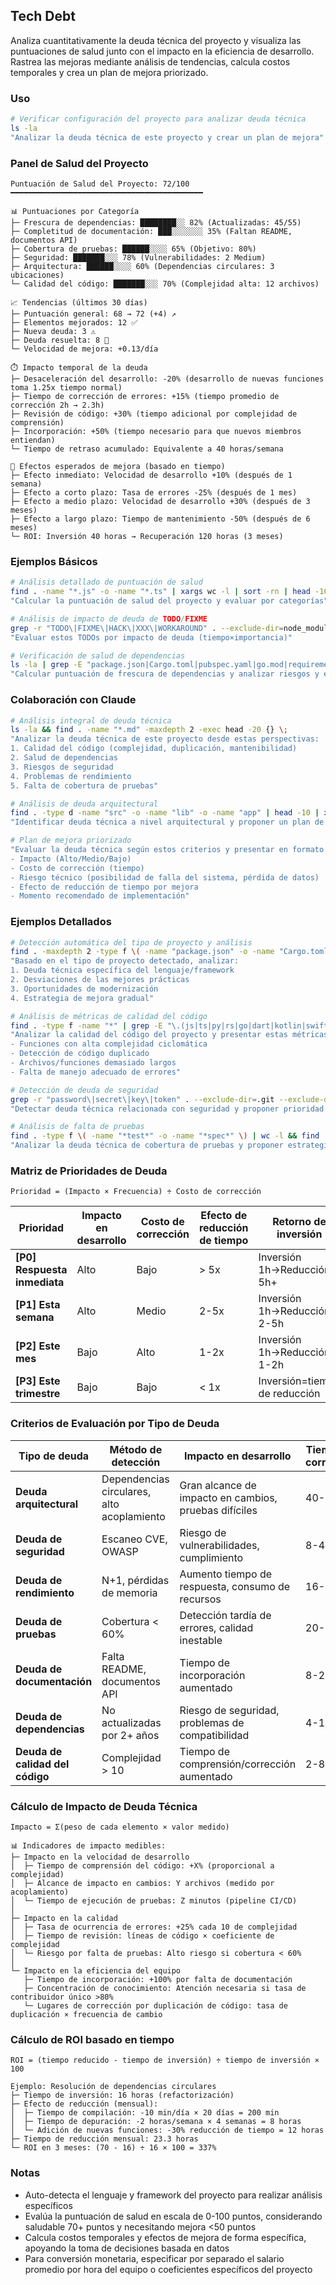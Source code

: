 ## Tech Debt

Analiza cuantitativamente la deuda técnica del proyecto y visualiza las puntuaciones de salud junto con el impacto en la eficiencia de desarrollo. Rastrea las mejoras mediante análisis de tendencias, calcula costos temporales y crea un plan de mejora priorizado.

### Uso

```bash
# Verificar configuración del proyecto para analizar deuda técnica
ls -la
"Analizar la deuda técnica de este proyecto y crear un plan de mejora"
```

### Panel de Salud del Proyecto

```text
Puntuación de Salud del Proyecto: 72/100
━━━━━━━━━━━━━━━━━━━━━━━━━━━━━━━━━━━━━━━━━━━

📊 Puntuaciones por Categoría
├─ Frescura de dependencias: ████████░░ 82% (Actualizadas: 45/55)
├─ Completitud de documentación: ███░░░░░░░ 35% (Faltan README, documentos API)
├─ Cobertura de pruebas: ██████░░░░ 65% (Objetivo: 80%)
├─ Seguridad: ███████░░░ 78% (Vulnerabilidades: 2 Medium)
├─ Arquitectura: ██████░░░░ 60% (Dependencias circulares: 3 ubicaciones)
└─ Calidad del código: ███████░░░ 70% (Complejidad alta: 12 archivos)

📈 Tendencias (últimos 30 días)
├─ Puntuación general: 68 → 72 (+4) ↗️
├─ Elementos mejorados: 12 ✅
├─ Nueva deuda: 3 ⚠️
├─ Deuda resuelta: 8 🎉
└─ Velocidad de mejora: +0.13/día

⏱️ Impacto temporal de la deuda
├─ Desaceleración del desarrollo: -20% (desarrollo de nuevas funciones toma 1.25x tiempo normal)
├─ Tiempo de corrección de errores: +15% (tiempo promedio de corrección 2h → 2.3h)
├─ Revisión de código: +30% (tiempo adicional por complejidad de comprensión)
├─ Incorporación: +50% (tiempo necesario para que nuevos miembros entiendan)
└─ Tiempo de retraso acumulado: Equivalente a 40 horas/semana

🎯 Efectos esperados de mejora (basado en tiempo)
├─ Efecto inmediato: Velocidad de desarrollo +10% (después de 1 semana)
├─ Efecto a corto plazo: Tasa de errores -25% (después de 1 mes)
├─ Efecto a medio plazo: Velocidad de desarrollo +30% (después de 3 meses)
├─ Efecto a largo plazo: Tiempo de mantenimiento -50% (después de 6 meses)
└─ ROI: Inversión 40 horas → Recuperación 120 horas (3 meses)
```

### Ejemplos Básicos

```bash
# Análisis detallado de puntuación de salud
find . -name "*.js" -o -name "*.ts" | xargs wc -l | sort -rn | head -10
"Calcular la puntuación de salud del proyecto y evaluar por categorías"

# Análisis de impacto de deuda de TODO/FIXME
grep -r "TODO\|FIXME\|HACK\|XXX\|WORKAROUND" . --exclude-dir=node_modules --exclude-dir=.git
"Evaluar estos TODOs por impacto de deuda (tiempo×importancia)"

# Verificación de salud de dependencias
ls -la | grep -E "package.json|Cargo.toml|pubspec.yaml|go.mod|requirements.txt"
"Calcular puntuación de frescura de dependencias y analizar riesgos y efectos de actualizaciones"
```

### Colaboración con Claude

```bash
# Análisis integral de deuda técnica
ls -la && find . -name "*.md" -maxdepth 2 -exec head -20 {} \;
"Analizar la deuda técnica de este proyecto desde estas perspectivas:
1. Calidad del código (complejidad, duplicación, mantenibilidad)
2. Salud de dependencias
3. Riesgos de seguridad
4. Problemas de rendimiento
5. Falta de cobertura de pruebas"

# Análisis de deuda arquitectural
find . -type d -name "src" -o -name "lib" -o -name "app" | head -10 | xargs ls -la
"Identificar deuda técnica a nivel arquitectural y proponer un plan de refactorización"

# Plan de mejora priorizado
"Evaluar la deuda técnica según estos criterios y presentar en formato de tabla:
- Impacto (Alto/Medio/Bajo)
- Costo de corrección (tiempo)
- Riesgo técnico (posibilidad de falla del sistema, pérdida de datos)
- Efecto de reducción de tiempo por mejora
- Momento recomendado de implementación"
```

### Ejemplos Detallados

```bash
# Detección automática del tipo de proyecto y análisis
find . -maxdepth 2 -type f \( -name "package.json" -o -name "Cargo.toml" -o -name "pubspec.yaml" -o -name "go.mod" -o -name "pom.xml" \)
"Basado en el tipo de proyecto detectado, analizar:
1. Deuda técnica específica del lenguaje/framework
2. Desviaciones de las mejores prácticas
3. Oportunidades de modernización
4. Estrategia de mejora gradual"

# Análisis de métricas de calidad del código
find . -type f -name "*" | grep -E "\.(js|ts|py|rs|go|dart|kotlin|swift|java)$" | wc -l
"Analizar la calidad del código del proyecto y presentar estas métricas:
- Funciones con alta complejidad ciclomática
- Detección de código duplicado
- Archivos/funciones demasiado largos
- Falta de manejo adecuado de errores"

# Detección de deuda de seguridad
grep -r "password\|secret\|key\|token" . --exclude-dir=.git --exclude-dir=node_modules | grep -v ".env.example"
"Detectar deuda técnica relacionada con seguridad y proponer prioridad de corrección y contramedidas"

# Análisis de falta de pruebas
find . -type f \( -name "*test*" -o -name "*spec*" \) | wc -l && find . -type f -name "*.md" | xargs grep -l "test"
"Analizar la deuda técnica de cobertura de pruebas y proponer estrategia de pruebas"
```

### Matriz de Prioridades de Deuda

```text
Prioridad = (Impacto × Frecuencia) ÷ Costo de corrección
```

| Prioridad                    | Impacto en desarrollo | Costo de corrección | Efecto de reducción de tiempo | Retorno de inversión          | Plazo de respuesta |
| ---------------------------- | --------------------- | ------------------- | ----------------------------- | ----------------------------- | ------------------ |
| **[P0] Respuesta inmediata** | Alto                  | Bajo                | > 5x                          | Inversión 1h→Reducción 5h+    | Inmediato          |
| **[P1] Esta semana**         | Alto                  | Medio               | 2-5x                          | Inversión 1h→Reducción 2-5h   | Dentro de 1 semana |
| **[P2] Este mes**            | Bajo                  | Alto                | 1-2x                          | Inversión 1h→Reducción 1-2h   | Dentro de 1 mes    |
| **[P3] Este trimestre**      | Bajo                  | Bajo                | < 1x                          | Inversión=tiempo de reducción | Dentro de 3 meses  |

### Criterios de Evaluación por Tipo de Deuda

| Tipo de deuda                   | Método de detección                        | Impacto en desarrollo                                 | Tiempo de corrección |
| ------------------------------- | ------------------------------------------ | ----------------------------------------------------- | -------------------- |
| **Deuda arquitectural**         | Dependencias circulares, alto acoplamiento | Gran alcance de impacto en cambios, pruebas difíciles | 40-80h               |
| **Deuda de seguridad**          | Escaneo CVE, OWASP                         | Riesgo de vulnerabilidades, cumplimiento              | 8-40h                |
| **Deuda de rendimiento**        | N+1, pérdidas de memoria                   | Aumento tiempo de respuesta, consumo de recursos      | 16-40h               |
| **Deuda de pruebas**            | Cobertura < 60%                            | Detección tardía de errores, calidad inestable        | 20-60h               |
| **Deuda de documentación**      | Falta README, documentos API               | Tiempo de incorporación aumentado                     | 8-24h                |
| **Deuda de dependencias**       | No actualizadas por 2+ años                | Riesgo de seguridad, problemas de compatibilidad      | 4-16h                |
| **Deuda de calidad del código** | Complejidad > 10                           | Tiempo de comprensión/corrección aumentado            | 2-8h                 |

### Cálculo de Impacto de Deuda Técnica

```text
Impacto = Σ(peso de cada elemento × valor medido)

📊 Indicadores de impacto medibles:
├─ Impacto en la velocidad de desarrollo
│  ├─ Tiempo de comprensión del código: +X% (proporcional a complejidad)
│  ├─ Alcance de impacto en cambios: Y archivos (medido por acoplamiento)
│  └─ Tiempo de ejecución de pruebas: Z minutos (pipeline CI/CD)
│
├─ Impacto en la calidad
│  ├─ Tasa de ocurrencia de errores: +25% cada 10 de complejidad
│  ├─ Tiempo de revisión: líneas de código × coeficiente de complejidad
│  └─ Riesgo por falta de pruebas: Alto riesgo si cobertura < 60%
│
└─ Impacto en la eficiencia del equipo
   ├─ Tiempo de incorporación: +100% por falta de documentación
   ├─ Concentración de conocimiento: Atención necesaria si tasa de contribuidor único >80%
   └─ Lugares de corrección por duplicación de código: tasa de duplicación × frecuencia de cambio
```

### Cálculo de ROI basado en tiempo

```text
ROI = (tiempo reducido - tiempo de inversión) ÷ tiempo de inversión × 100

Ejemplo: Resolución de dependencias circulares
├─ Tiempo de inversión: 16 horas (refactorización)
├─ Efecto de reducción (mensual):
│  ├─ Tiempo de compilación: -10 min/día × 20 días = 200 min
│  ├─ Tiempo de depuración: -2 horas/semana × 4 semanas = 8 horas
│  └─ Adición de nuevas funciones: -30% reducción de tiempo = 12 horas
├─ Tiempo de reducción mensual: 23.3 horas
└─ ROI en 3 meses: (70 - 16) ÷ 16 × 100 = 337%
```

### Notas

- Auto-detecta el lenguaje y framework del proyecto para realizar análisis específicos
- Evalúa la puntuación de salud en escala de 0-100 puntos, considerando saludable 70+ puntos y necesitando mejora <50 puntos
- Calcula costos temporales y efectos de mejora de forma específica, apoyando la toma de decisiones basada en datos
- Para conversión monetaria, especificar por separado el salario promedio por hora del equipo o coeficientes específicos del proyecto

